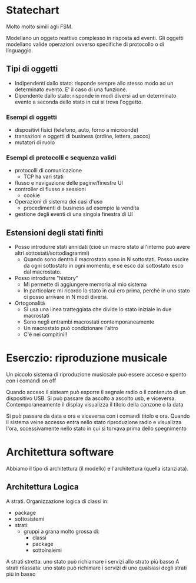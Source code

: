 # Statechart

Molto molto simili agli FSM.

Modellano un oggeto reattivo complesso in risposta ad eventi. Gli oggetti modellano valide operazioni ovverso specifiche di protocollo o di linguaggio.

## Tipi di oggetti

* Indipendenti dallo stato: risponde sempre allo stesso modo ad un determinato evento. E' il caso di una funzione.
* Dipendente dallo stato: risponde in modi diversi ad un determinato evento a seconda dello stato in cui si trova l'oggetto.

### Esempi di oggetti

* dispositivi fisici (telefono, auto, forno a microonde)
* transazioni e oggetti di business (ordine, lettera, pacco)
* mutatori di ruolo

### Esempi di protocolli e sequenza validi

* protocolli di comunicazione
	* TCP ha vari stati
* flusso e navigazione delle pagine/finestre UI
* controller di flusso e sessioni
	* cookie
* Operazioni di sistema dei casi d'uso
	 * procedimenti di business ad esempio la vendita
* gestione degli eventi di una singola finestra di UI


## Estensioni degli stati finiti

* Posso introdurre stati annidati (cioè un macro stato all'interno può avere altri sottostati/sottodiagrammi)
	* Quando sono dentro il macrostato sono in N sottostati. Posso uscire da ogni sottostato in ogni momento, e se esco dal sottostato esco dal macrostato.
* Posso introdurre "history"
	* Mi permette di aggiungere memoria al mio sistema
	* In particolare mi ricordo lo stato in cui ero prima, perchè in uno stato ci posso arrivare in N modi diversi.
* Ortogonalità
	* Si usa una linea tratteggiata che divide lo stato iniziale in due macrostati
	* Sono negli entrambi macrostati contemporaneamente
	* Un macrostato può condizionare l'altro
	* C'è nei compitini!!


# Eserczio: riproduzione musicale

Un piccolo sistema di riproduzione musicsale può essere acceso e spento con i comandi on off

Quando acceso il sisteam può esporre il segnale radio o il contenuto di un dispositivo USB. Si può passare da ascolto a ascolto usb, e viceversa. Contemporaneamente il display visualizza il titolo della canzone o la data

Si può passare da data e ora e viceversa con i comandi titolo e ora. Quando il sistema veine accesso entra nello stato riproduzione radio e visualizza l'ora, sccessivamente nello stato in cui si torvava prima dello spegnimento

# Architettura software

Abbiamo il tipo di architettura (il modello) e l'architettura (quella istanziata).

## Architettura Logica

A strati. Organizzazione logica di classi in: 

* package
* sottosistemi
* strati:
	* gruppi a grana molto grossa di:
		* classi
		* package
		* sottoinsiemi


A strati stretta: uno stato può richiamare i servizi allo strato più basso
A strati rilassata: uno stato può richimare i servizi di uno qualsiasi degli strati più in basso